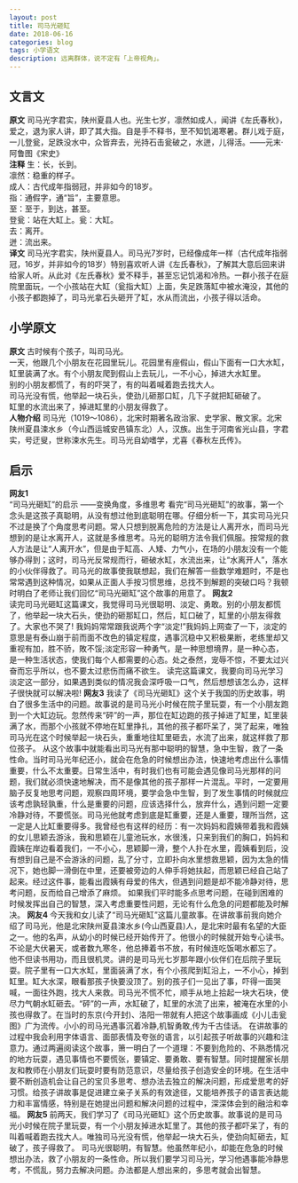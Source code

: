 ```yaml
---
layout: post
title: 司马光砸缸
date: 2018-06-16
categories: blog
tags: 小学语文
description: 远离群体，说不定有「上帝视角」。
---
```

## 文言文
**原文**
司马光字君实，陕州夏县人也。光生七岁，凛然如成人，闻讲《左氏春秋》，爱之，退为家人讲，即了其大指。自是手不释书，至不知饥渴寒暑。群儿戏于庭，一儿登瓮，足跌没水中，众皆弃去，光持石击瓮破之，水迸，儿得活。——元末·阿鲁图《宋史》  
**注释**
生：长，长到。  
凛然：稳重的样子。  
成人：古代成年指弱冠，并非如今的18岁。  
指：通假字，通“旨”，主要意思。  
至：至于，到达，甚至。  
登瓮：站在大缸上。瓮：大缸。  
去：离开。  
迸：流出来。  
**译文**
司马光字君实，陕州夏县人。司马光7岁时，已经像成年一样（古代成年指弱冠，16岁，并非如今的18岁）特别喜欢听人讲《左氏春秋》，了解其大意后回来讲给家人听。从此对《左氏春秋》爱不释手，甚至忘记饥渴和冷热。一群小孩子在庭院里面玩，一个小孩站在大缸（瓮指大缸）上面，失足跌落缸中被水淹没，其他的小孩子都跑掉了，司马光拿石头砸开了缸，水从而流出，小孩子得以活命。  
## 小学原文
**原文**
古时候有个孩子，叫司马光。  
一天，他跟几个小朋友在花园里玩儿。花园里有座假山，假山下面有一口大水缸，缸里装满了水。有个小朋友爬到假山上去玩儿，一不小心，掉进大水缸里。  
别的小朋友都慌了，有的吓哭了，有的叫着喊着跑去找大人。  
司马光没有慌，他举起一块石头，使劲儿砸那口缸，几下子就把缸砸破了。  
缸里的水流出来了，掉进缸里的小朋友得救了。  
**人物介绍**
司马光（1019～1086），北宋时期著名政治家、史学家、散文家。北宋陕州夏县涑水乡（今山西运城安邑镇东北）人，汉族。出生于河南省光山县，字君实，号迂叟，世称涑水先生。司马光自幼嗜学，尤喜《春秋左氏传》。
## 启示
**网友1**  
“司马光砸缸”的启示 ——变换角度，多维思考 看完“司马光砸缸”的故事，第一个念头是这孩子真聪明，从没有想过他到底聪明在哪。仔细分析一下，其实司马光只不过是换了个角度思考问题。常人只想到脱离危险的方法是让人离开水，而司马光想到的是让水离开人，这就是多维思考。马光的聪明方法令我们佩服。按常规的救人方法是让“人离开水”，但是由于缸高、人矮、力气小，在场的小朋友没有一个能够办得到；这时，司马光反常规而行，砸破水缸，水流出来，让“水离开人”，落水的小伙伴得救了。司马光的故事使我联想起，我们在解答一些数学难题时，不是也常常遇到这种情况，如果从正面人手按习惯思维，总找不到解题的突破口吗？我顿时明白了老师让我们回忆“司马光砸缸”这个故事的用意了。
**网友2**  
读完司马光砸缸这篇课文，我觉得司马光很聪明、淡定、勇敢。别的小朋友都慌了，他举起一块大石头，使劲的砸那缸口，然后，缸口破了，缸里的小朋友得救了。大家也不哭了!
我妈妈常常跟我说两个字“淡定!”我妈妈上网查了一下，淡定的意思是有泰山崩于前而面不改色的镇定程度，遇事沉稳中又积极果断，老练里却又重视有加，胜不骄，敗不馁;淡定形容一种勇气，是一种思想境界，是一种心态，是一种生活状态，使我们每个人都需要的心态。处之泰然，宠辱不惊，不要太过兴奋而忘乎所以，也不要太过悲伤而痛不欲生。
读完这篇课文，我要向司马光学习淡定这一部分，如果遇到类似的情况我会深呼吸一口气，然后想想该怎么办，这样子很快就可以解决啦!
**网友3**
我读了《司马光砸缸》这个关于我国的历史故事，明白了很多生活中的问题。故事说的是司马光小时候在院子里玩耍，有一个小朋友跑到一个大缸边玩。忽然传来“砰”的一声，那位在缸边跑的孩子掉进了缸里，缸里装满了水，而那个小孩就不停地在缸里挣扎，其他的孩子都吓呆了，哭了起来，唯独司马光在这个时候举起一块石头，重重地往缸里砸去，水流了出来，就这样救了那位孩子。
从这个故事中就能看出司马光有那中聪明的智慧，急中生智，救了一条性命。当时司马光年纪还小，就会在危急的时候想出办法，快速地考虑出什么事情重要，什么不太重要。日常生活中，有时我们也有可能会遇见像司马光那样的问题，我们就必须快速地解决，而不是像其他的孩子那样一片混乱。平时，一定要用脑子反复地思考问题，观察四周环境，要学会急中生智，到了发生事情的时候就应该考虑孰轻孰重，什么是重要的问题，应该选择什么，放弃什么，遇到问题一定要冷静对待，不要慌张。司马光他就考虑到底是缸重要，还是人重要，理所当然，这一定是人比缸重要得多。我曾经也有这样的经历：有一次妈妈和霞姨带着我和霞姨的女儿思颖去游泳，我和思颖在儿童池玩水，水很浅，只来到我们的胸口，妈妈和霞姨在岸边看着我们，一不小心，思颖脚一滑，整个人扑在水里，霞姨看到后，没有想到自己是不会游泳的问题，乱了分寸，立即扑向水里想救思颖，因为太急的情况下，她也脚一滑倒在中里，还要被旁边的人伸手将她扶起，而思颖已经自己站了起来。经过这件事，能看出霞姨有母爱的伟大，但遇到问题是却不能冷静对待，思考问题，反而给自己增添了麻烦。
如果我们平时能多点思考问题，在碰到困难的时候发挥出自己的智慧，深入考虑重要性问题，无论有什么危急的问题都能及时解决。
**网友4**
今天我和女儿读了“司马光砸缸”这篇儿童故事。在讲故事前我向她介绍了司马光，他是北宋陕州夏县涑水乡(今山西夏县)人，是北宋时最有名望的大臣之一。他的名声，从幼小的时候已经开始传开了。他很小的时候就开始专心读书。不论是大伏暑天，或者数九寒冬，他总捧着书不放，有时候连吃饭喝水都忘了。
他不但读书用功，而且很机灵。讲的是司马光七岁那年跟小伙伴们在后院子里玩耍。院子里有一口大水缸，里面装满了水，有个小孩爬到缸沿上，一不小心，掉到缸里。缸大水深，眼看那孩子快要没顶了。别的孩子们一见出了事，吓得一面哭喊，一面往外跑，找大人来救。司马光不慌不忙，顺手从地上拾起一块大石块，使尽力气朝水缸砸去。“砰”的一声，水缸破了，缸里的水流了出来，被淹在水里的小孩也得救了。在当时的东京(今开封)、洛阳一带就有人把这个故事画成《小儿击瓮图》广为流传。小小的司马光遇事沉着冷静,机智勇敢,传为千古佳话。
在讲故事的过程中我会利用字体语言、面部表情及夸张的语言，以引起孩子听故事的兴趣和注意力。通过两遍阅读这个故事，箫一明白了一个道理：不要到危险的、不熟悉情况的地方玩耍，遇见事情也不要慌张，要镇定、要勇敢、要有智慧。同时提醒家长朋友和教师在小朋友们玩耍时要有防范意识，尽量给孩子创造安全的环境。在生活中要不断创造机会让自己的宝贝多思考、想办法去独立的解决问题，形成爱思考的好习惯。给孩子讲故事是促进建立亲子关系的有效途径，又能培养孩子的语言表达能力和丰富情感，特别是在她提出问题和解决问题的过程中，深深体会到的融洽和幸福。
**网友5**
前两天，我们学习了《司马光砸缸》这个历史故事。故事说的是司马光小时候在院子里玩耍，有一个小朋友掉进水缸里了。其他的孩子都吓呆了，有的叫着喊着跑去找大人。唯独司马光没有慌，他举起一块大石头，使劲向缸砸去，缸破了，孩子得救了。
司马光很聪明，有智慧。他虽然年纪小，却能在危急的时候想出办法，救了小朋友的一条性命。所以我们要学习司马光，学习他遇事能冷静思考，不慌乱，努力去解决问题。办法都是人想出来的，多思考就会出智慧。
